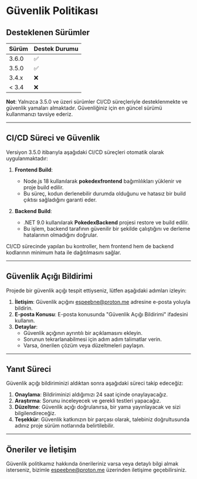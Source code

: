 # Güvenlik Politikası

## Desteklenen Sürümler

| Sürüm   | Destek Durumu       |
| ------- | ------------------- |
| 3.6.0   | :white_check_mark:  |
| 3.5.0   | :white_check_mark:  |
| 3.4.x   | :x:                 |
| < 3.4   | :x:                 |

**Not**: Yalnızca 3.5.0 ve üzeri sürümler CI/CD süreçleriyle desteklenmekte ve güvenlik yamaları almaktadır. Güvenliğiniz için en güncel sürümü kullanmanızı tavsiye ederiz.

---

## CI/CD Süreci ve Güvenlik

Versiyon 3.5.0 itibarıyla aşağıdaki CI/CD süreçleri otomatik olarak uygulanmaktadır:

1. **Frontend Build**:
   - Node.js 18 kullanılarak **pokedexfrontend** bağımlılıkları yüklenir ve proje build edilir.
   - Bu süreç, kodun derlenebilir durumda olduğunu ve hatasız bir build çıktısı sağladığını garanti eder.

2. **Backend Build**:
   - .NET 9.0 kullanılarak **PokedexBackend** projesi restore ve build edilir.
   - Bu işlem, backend tarafının güvenilir bir şekilde çalıştığını ve derleme hatalarının olmadığını doğrular.

CI/CD sürecinde yapılan bu kontroller, hem frontend hem de backend kodlarının minimum hata ile dağıtılmasını sağlar.

---

## Güvenlik Açığı Bildirimi

Projede bir güvenlik açığı tespit ettiyseniz, lütfen aşağıdaki adımları izleyin:

1. **İletişim**: Güvenlik açığını [espeebne@proton.me](mailto:espeebne@proton.me) adresine e-posta yoluyla bildirin.
2. **E-posta Konusu**: E-posta konusunda "Güvenlik Açığı Bildirimi" ifadesini kullanın.
3. **Detaylar**:
   - Güvenlik açığının ayrıntılı bir açıklamasını ekleyin.
   - Sorunun tekrarlanabilmesi için adım adım talimatlar verin.
   - Varsa, önerilen çözüm veya düzeltmeleri paylaşın.

---

## Yanıt Süreci

Güvenlik açığı bildiriminizi aldıktan sonra aşağıdaki süreci takip edeceğiz:

1. **Onaylama**: Bildiriminizi aldığımızı 24 saat içinde onaylayacağız.
2. **Araştırma**: Sorunu inceleyecek ve gerekli testleri yapacağız.
3. **Düzeltme**: Güvenlik açığı doğrulanırsa, bir yama yayınlayacak ve sizi bilgilendireceğiz.
4. **Teşekkür**: Güvenlik katkınızın bir parçası olarak, talebiniz doğrultusunda adınız proje sürüm notlarında belirtilebilir.

---

## Öneriler ve İletişim

Güvenlik politikamız hakkında önerileriniz varsa veya detaylı bilgi almak isterseniz, bizimle [espeebne@proton.me](mailto:espeebne@proton.me) üzerinden iletişime geçebilirsiniz.
